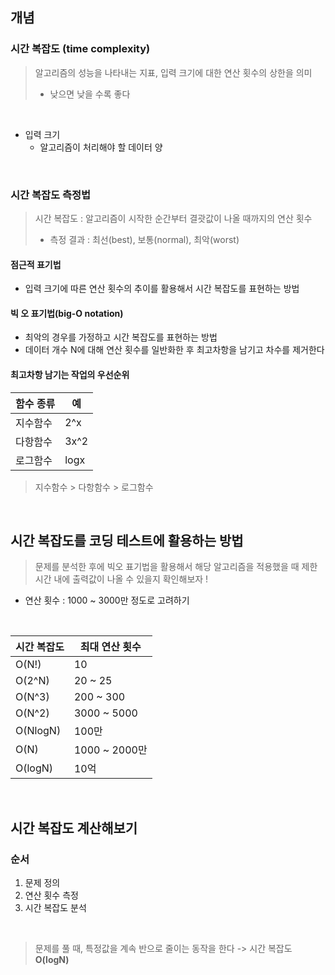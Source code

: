 ## 개념
### 시간 복잡도 (time complexity)
> 알고리즘의 성능을 나타내는 지표, 입력 크기에 대한 연산 횟수의 상한을 의미
> - 낮으면 낮을 수록 좋다


  <br>

  - 입력 크기
    - 알고리즘이 처리해야 할 데이터 양

<br>

### 시간 복잡도 측정법
> 시간 복잡도 : 알고리즘이 시작한 순간부터 결괏값이 나올 때까지의 연산 횟수
> - 측정 결과 : 최선(best), 보통(normal), 최악(worst)

#### 점근적 표기법
- 입력 크기에 따른 연산 횟수의 추이를 활용해서 시간 복잡도를 표현하는 방법


#### 빅 오 표기법(big-O notation)
- 최악의 경우를 가정하고 시간 복잡도를 표현하는 방법
- 데이터 개수 N에 대해 연산 횟수를 일반화한 후 최고차항을 남기고 차수를 제거한다

#### 최고차항 남기는 작업의 우선순위
|함수 종류 | 예 |
| --- | --- |
|지수함수 | 2^x |
|다항함수 | 3x^2 |
|로그함수 | logx |

> 지수함수 > 다항함수 > 로그함수


<br>

## 시간 복잡도를 코딩 테스트에 활용하는 방법
> 문제를 분석한 후에 빅오 표기법을 활용해서 해당 알고리즘을 적용했을 때 제한 시간 내에 출력값이 나올 수 있을지 확인해보자 !

- 연산 횟수 : 1000 ~ 3000만 정도로 고려하기

<br>

| 시간 복잡도 | 최대 연산 횟수 |
| --- | --- |
| O(N!) | 10 |
| O(2^N) | 20 ~ 25 |
| O(N^3) | 200 ~ 300 |
| O(N^2) | 3000 ~ 5000 |
| O(NlogN) | 100만 |
| O(N) | 1000 ~ 2000만 |
| O(logN) | 10억 |


<br>

## 시간 복잡도 계산해보기
### 순서
1. 문제 정의
2. 연산 횟수 측정
3. 시간 복잡도 분석

<br>

> 문제를 풀 때, 특정값을 계속 반으로 줄이는 동작을 한다 -> 시간 복잡도 **O(logN)**




